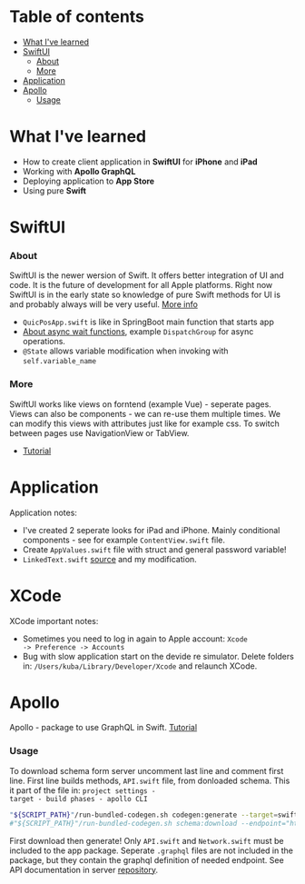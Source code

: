 # Table of contents
- [What I've learned](#what-ive-learned)
- [SwiftUI](#swiftui)
  - [About](#about)
  - [More](#more)
- [Application](#application)
- [Apollo](#apollo)
  - [Usage](#usage)



# What I've learned
- How to create client application in **SwiftUI** for **iPhone** and **iPad**
- Working with **Apollo GraphQL**
- Deploying application to **App Store**
- Using pure **Swift**



# SwiftUI
### About
SwiftUI is the newer wersion of Swift. It offers better integration of UI and code. It is the future of development for all Apple platforms. Right now SwiftUI is in the early state so knowledge of pure Swift methods for UI is and probably always will be very useful. [More info](https://fuckingswiftui.com)
- <code>QuicPosApp.swift</code> is like in SpringBoot main function that starts app
- [About async wait functions](https://stackoverflow.com/questions/42484281/waiting-until-the-task-finishes/42484670), example <code>DispatchGroup</code> for async operations.
- <code>@State</code> allows variable modification when invoking with <code>self.variable_name</code>



### More
SwiftUI works like views on forntend (example Vue) - seperate pages. Views can also be components - we can re-use them multiple times. We can modify this views with attributes just like for example css. To switch between pages use NavigationView or TabView. 
- [Tutorial](https://developer.apple.com/tutorials/swiftui/composing-complex-interfaces)



# Application
Application notes:
- I've created 2 seperate looks for iPad and iPhone. Mainly conditional components - see for example <code>ContentView.swift</code> file.
- Create <code>AppValues.swift</code> file with struct and general password variable!
- <code>LinkedText.swift</code> [source](https://gist.github.com/mjm/0581781f85db45b05e8e2c5c33696f88) and my modification.



# XCode
XCode important notes:
- Sometimes you need to log in again to Apple account: <code>Xcode -> Preference -> Accounts</code>
- Bug with slow application start on the devide re simulator. Delete folders in: <code>/Users/kuba/Library/Developer/Xcode</code> and relaunch XCode.



# Apollo
Apollo - package to use GraphQL in Swift. [Tutorial](https://www.apollographql.com/docs/ios/tutorial/tutorial-obtain-schema/)
### Usage
To download schema form server uncomment last line and comment first line. First line builds methods, <code>API.swift</code> file, from donloaded schema. This it part of the file in: <code>project settings - target - build phases - apollo CLI</code>
```sh
"${SCRIPT_PATH}"/run-bundled-codegen.sh codegen:generate --target=swift --includes=./**/*.graphql --localSchemaFile="schema.json" API.swift
#"${SCRIPT_PATH}"/run-bundled-codegen.sh schema:download --endpoint="http://192.168.8.106:8080/query"
```

First download then generate! Only <code>API.swift</code> and <code>Network.swift</code> must be included to the app package. Seperate <code>.graphql</code> files are not included in the package, but they contain the graphql definition of needed endpoint. See API documentation in server [repository](https://github.com/adkuba/QuicPos-Server).